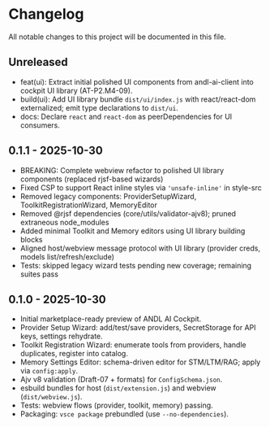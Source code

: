 # Changelog

All notable changes to this project will be documented in this file.

## Unreleased

- feat(ui): Extract initial polished UI components from andl-ai-client into cockpit UI library (AT-P2.M4-09).
- build(ui): Add UI library bundle `dist/ui/index.js` with react/react-dom externalized; emit type declarations to `dist/ui`.
- docs: Declare `react` and `react-dom` as peerDependencies for UI consumers.

## 0.1.1 - 2025-10-30

- BREAKING: Complete webview refactor to polished UI library components (replaced rjsf-based wizards)
- Fixed CSP to support React inline styles via `'unsafe-inline'` in style-src
- Removed legacy components: ProviderSetupWizard, ToolkitRegistrationWizard, MemoryEditor
- Removed @rjsf dependencies (core/utils/validator-ajv8); pruned extraneous node_modules
- Added minimal Toolkit and Memory editors using UI library building blocks
- Aligned host/webview message protocol with UI library (provider creds, models list/refresh/exclude)
- Tests: skipped legacy wizard tests pending new coverage; remaining suites pass

## 0.1.0 - 2025-10-30

- Initial marketplace-ready preview of ANDL AI Cockpit.
- Provider Setup Wizard: add/test/save providers, SecretStorage for API keys, settings rehydrate.
- Toolkit Registration Wizard: enumerate tools from providers, handle duplicates, register into catalog.
- Memory Settings Editor: schema-driven editor for STM/LTM/RAG; apply via `config:apply`.
- Ajv v8 validation (Draft-07 + formats) for `ConfigSchema.json`.
- esbuild bundles for host (`dist/extension.js`) and webview (`dist/webview.js`).
- Tests: webview flows (provider, toolkit, memory) passing.
- Packaging: `vsce package` prebundled (use `--no-dependencies`).
